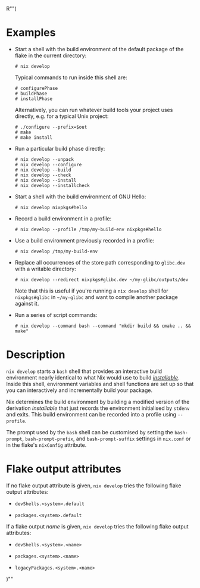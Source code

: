 R""(

# Examples

* Start a shell with the build environment of the default package of
  the flake in the current directory:

  ```console
  # nix develop
  ```

  Typical commands to run inside this shell are:

  ```console
  # configurePhase
  # buildPhase
  # installPhase
  ```

  Alternatively, you can run whatever build tools your project uses
  directly, e.g. for a typical Unix project:

  ```console
  # ./configure --prefix=$out
  # make
  # make install
  ```

* Run a particular build phase directly:

  ```console
  # nix develop --unpack
  # nix develop --configure
  # nix develop --build
  # nix develop --check
  # nix develop --install
  # nix develop --installcheck
  ```

* Start a shell with the build environment of GNU Hello:

  ```console
  # nix develop nixpkgs#hello
  ```

* Record a build environment in a profile:

  ```console
  # nix develop --profile /tmp/my-build-env nixpkgs#hello
  ```

* Use a build environment previously recorded in a profile:

  ```console
  # nix develop /tmp/my-build-env
  ```

* Replace all occurrences of the store path corresponding to
  `glibc.dev` with a writable directory:

  ```console
  # nix develop --redirect nixpkgs#glibc.dev ~/my-glibc/outputs/dev
  ```

  Note that this is useful if you're running a `nix develop` shell for
  `nixpkgs#glibc` in `~/my-glibc` and want to compile another package
  against it.

* Run a series of script commands:

  ```console
  # nix develop --command bash --command "mkdir build && cmake .. && make"
  ```

# Description

`nix develop` starts a `bash` shell that provides an interactive build
environment nearly identical to what Nix would use to build
[*installable*](./nix.md#installables). Inside this shell, environment variables and shell
functions are set up so that you can interactively and incrementally
build your package.

Nix determines the build environment by building a modified version of
the derivation *installable* that just records the environment
initialised by `stdenv` and exits. This build environment can be
recorded into a profile using `--profile`.

The prompt used by the `bash` shell can be customised by setting the
`bash-prompt`, `bash-prompt-prefix`, and `bash-prompt-suffix` settings in
`nix.conf` or in the flake's `nixConfig` attribute.

# Flake output attributes

If no flake output attribute is given, `nix develop` tries the following
flake output attributes:

* `devShells.<system>.default`

* `packages.<system>.default`

If a flake output *name* is given, `nix develop` tries the following flake
output attributes:

* `devShells.<system>.<name>`

* `packages.<system>.<name>`

* `legacyPackages.<system>.<name>`

)""
